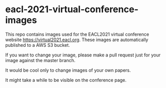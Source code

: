 # eacl-2021-virtual-conference-images

This repo contains images used for the EACL2021 virtual conference website https://virtual2021.eacl.org. These images are automatically published to a AWS S3 bucket.

If you want to change your image, please make a pull request just for your image against the master branch.

It would be cool only to change images of your own papers. 

It might take a while to be visible on the conference page.
